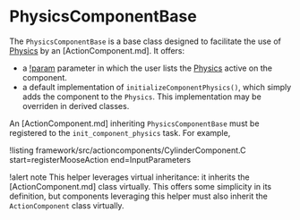 # PhysicsComponentBase

The `PhysicsComponentBase` is a base class designed to facilitate the use of [Physics](Physics/index.md)
by an [ActionComponent.md]. It offers:

- a [!param](/ActionComponents/CylinderComponent/physics) parameter in which the user lists the [Physics](Physics/index.md)
  active on the component.
- a default implementation of `initializeComponentPhysics()`, which simply adds the component to the `Physics`.
  This implementation may be overriden in derived classes.

An [ActionComponent.md] inheriting `PhysicsComponentBase` must be registered to the `init_component_physics`
task. For example,

!listing framework/src/actioncomponents/CylinderComponent.C start=registerMooseAction end=InputParameters

!alert note
This helper leverages virtual inheritance: it inherits the [ActionComponent.md] class virtually.
This offers some simplicity in its definition, but components leveraging this helper must also inherit
the `ActionComponent` class virtually.
